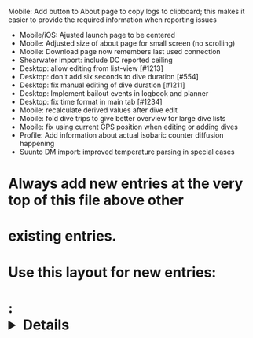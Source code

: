 Mobile: Add button to About page to copy logs to clipboard; this makes it easier to provide the required information when reporting issues
- Mobile/iOS: Ajusted launch page to be centered
- Mobile: Adjusted size of about page for small screen (no scrolling)
- Mobile: Download page now remembers last used connection
- Shearwater import: include DC reported ceiling
- Desktop: allow editing from list-view [#1213]
- Desktop: don't add six seconds to dive duration [#554]
- Desktop: fix manual editing of dive duration [#1211]
- Desktop: Implement bailout events in logbook and planner
- Desktop: fix time format in main tab [#1234]
- Mobile: recalculate derived values after dive edit
- Mobile: fold dive trips to give better overview for large dive lists
- Mobile: fix using current GPS position when editing or adding dives
- Profile: Add information about actual isobaric counter diffusion happening
- Suunto DM import: improved temperature parsing in special cases
# Always add new entries at the very top of this file above other
# existing entries.
# Use this layout for new entries:
# <Area>: <Details about the change> [reference thread / issue]
